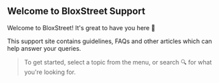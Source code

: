 ## Welcome to BloxStreet Support

Welcome to BloxStreet! It's great to have you here 🥳

This support site contains guidelines, FAQs and other articles which can help answer your queries.
> To get started, select a topic from the menu, or search 🔍 for what you're looking for.
